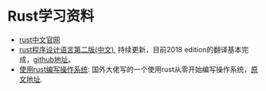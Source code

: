 # Rust学习资料

- [rust中文官网](http://www-staging.rust-lang.org/zh-CN/)
- [rust程序设计语言第二版(中文)](https://kaisery.gitbooks.io/trpl-zh-cn/content/), 持续更新，目前2018 edition的翻译基本完成，[github地址](https://github.com/KaiserY/trpl-zh-cn)。
- [使用rust编写操作系统](https://github.com/rustcc/writing-an-os-in-rust): 国外大佬写的一个使用rust从零开始编写操作系统，[原文地址](https://os.phil-opp.com/).